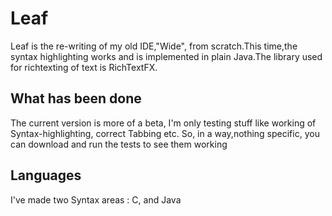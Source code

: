 # Leaf
Leaf is the re-writing of my old IDE,"Wide", from scratch.This time,the syntax highlighting works and is implemented in
plain Java.The library used for richtexting of text is RichTextFX.
## What has been done
The current version is more of a beta, I'm only testing stuff like working of Syntax-highlighting, correct Tabbing etc.
So, in a way,nothing specific, you can download and run the tests to see them working
## Languages
I've made two Syntax areas : C, and Java